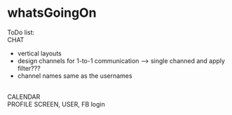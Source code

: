 # whatsGoingOn

ToDo list: <br>
CHAT
<ul>
  <li>vertical layouts</li>
  <li>design channels for 1-to-1 communication --> single channed and apply filter???</li>
  <li>channel names same as the usernames</li>
</ul>
<br>
CALENDAR
<br>
PROFILE SCREEN, USER, FB login
